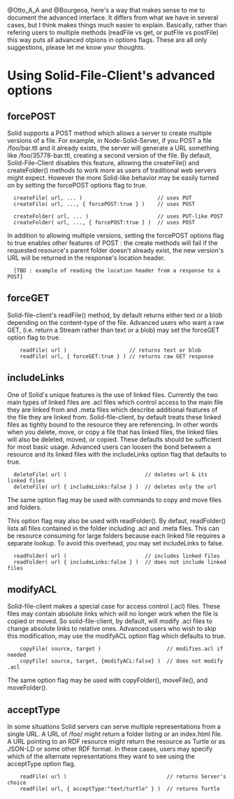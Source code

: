 @Otto_A_A and @Bourgeoa, here's a way that makes sense to me to document the advanced interface.  It differs from what we have in several cases, but I think makes things much easier to explain.  Basically, rather than refering users to multiple methods (readFile vs get, or putFile vs postFile) this way puts all advanced otpions in options flags.  These are all only suggestions, please let me know your thoughts.

# Using Solid-File-Client's advanced options

## forcePOST

Solid supports a POST method which allows a server to create multiple versions of a file.  For example, in Node-Solid-Server, if you POST a file /foo/bar.ttl and it already exists, the server will generate a URL something like /foo/35778-bar.ttl, creating a second version of the file.  By default, Solid-File-Client disables this feature, allowing the createFile() and createFolder() methods to work more as users of traditional web servers might expect.  However the more Solid-like behavior may be easily turned on by setting the forcePOST options flag to true.
```
  createFile( url, ... )                        // uses PUT
  createFile( url, ..., { forcePOST:true } )    // uses POST

  createFolder( url, ... )                      // uses PUT-like POST
  createFolder( url, ..., { forcePOST:true } )  // uses POST
```
In addition to allowing multiple versions, setting the forcePOST options flag to true enables other features of POST : the create methods will fail if the requested resource's parent folder doesn't already exist, the new version's URL will be returned in the response's location header.
```
  [TBD : example of reading the location header from a response to a POST]
```

## forceGET

Solid-file-client's readFile() method, by default returns either text or a blob depending on the content-type of the file.  Advanced users who want a raw GET, (i.e. return a Stream rather than text or a blob) may set the forceGET option flag to true.  
```
    readFile( url )                    // returns text or blob
    readFile( url, { forceGET:true } ) // returns raw GET response
```

## includeLinks

One of Solid's unique features is the use of linked files.  Currently the two main types of linked files are .acl files which control access to the main file they are linked from and .meta files which describe additional features of the file they are linked from.  Solid-file-client, by default treats these linked files as tightly bound to the resource they are referencing.  In other words when you delete, move, or copy a file that has linked files, the linked files will also be deleted, moved, or copied.  These defaults should be sufficient for most basic usage.  Advanced users can loosen the bond between a resource and its linked files with the includeLinks option flag that defaults to true.
```
  deleteFile( url )                         // deletes url & its linked files
  deleteFile( url { includeLinks:false } )  // deletes only the url
```
The same option flag may be used with commands to copy and move files and folders.  

This option flag may also be used with readFolder().  By defaut, readFolder() lists all files contained in the folder including .acl and .meta files.  This can be resource consuming for large folders because each linked file requires a separate lookup.  To avoid this overhead, you may set includeLinks to false.
```
  readFolder( url )                         // includes linked files
  readFolder( url { includeLinks:false } )  // does not include linked files
```
## modifyACL

Solid-file-client makes a special case for access control (.acl) files.  These files may contain absolute links which will no longer work when the file is copied or moved.  So solid-file-client, by default, will modify .acl files to change absolute links to relative ones.  Advanced users who wish to skip this modification, may use the modifyACL option flag which defaults to true.
```
    copyFile( source, target )                     // modifies.acl if needed
    copyFile( source, target, {modifyACL:false} )  // does not modify .acl
```
The same option flag may be used with copyFolder(), moveFile(), and moveFolder().

## acceptType

In some situations Solid servers can serve multiple representations from a single URL.  A URL of /foo/ might return a folder listing or an index.html file.  A URL pointing to an RDF resource might return the resource as Turtle or as JSON-LD or some other RDF format.  In these cases, users may specify which of the alternate representations they want to see using the acceptType option flag.
```
    readFile( url )                                // returns Server's choice
    readFile( url, { acceptType:"text/turtle" } )  // returns Turtle
```